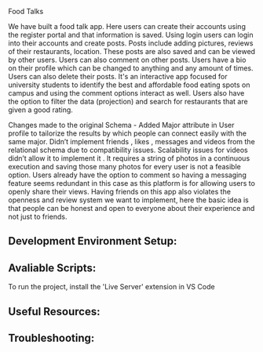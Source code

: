 Food Talks

We have built a food talk app. Here users can create their accounts using the register portal and that information is saved. Using login users can login into their accounts and create posts. Posts include adding pictures, reviews of their restaurants, location. These posts are also saved and can be viewed by other users. Users can also comment on other posts. Users have a bio on their profile which can be changed to anything and any amount of times. Users can also delete their posts. It's an interactive app focused for university students to identify the best and affordable food eating spots on campus and using the comment options interact as well. Users also have the option to filter the data (projection) and search for restaurants that are given a good rating.



Changes made to the original Schema - 
Added Major attribute in User profile to tailorize the results by which people can connect easily with the same major.
Didn’t implement  friends , likes , messages and  videos from the relational schema due to compatibility issues.
Scalability issues for videos didn’t allow it to implement it . It requires a string of photos in a continuous execution and saving those many photos for every user is not a feasible option. Users already have the option to comment so having a messaging feature seems redundant in this case as this platform is for allowing users to openly share their views. Having friends on this app also violates the openness and review system we want to implement, here the basic idea is that people can be honest and open to everyone about their experience and not just to friends.







## Development Environment Setup:


## Avaliable Scripts:

To run the project, install the 'Live Server' extension in VS Code

## Useful Resources:


## Troubleshooting:
